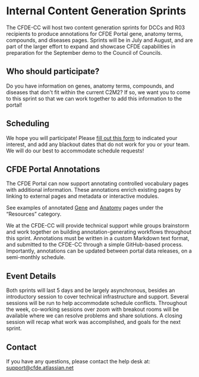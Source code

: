 # Internal Content Generation Sprints

The CFDE-CC will host two content generation sprints for DCCs and R03 recipients to produce annotations for CFDE Portal gene, anatomy terms, compounds, and diseases pages. Sprints will be in July and August, and are part of the larger effort to expand and showcase CFDE capabilities in preparation for the September demo to the Council of Councils.

## Who should participate?

Do you have information on genes, anatomy terms, compounds, and diseases that don't fit within the current C2M2? If so, we want you to come to this sprint so that we can work together to add this information to the portal!

## Scheduling

We hope you will participate! Please [fill out this form](https://forms.gle/zppvKfF5NQPXj4sr9.) to indicated your interest, and add any blackout dates that do not work for you or your team. We will do our best to accommodate schedule requests!

## CFDE Portal Annotations

The CFDE Portal can now support annotating controlled vocabulary pages with additional information. These annotations enrich existing pages by linking to external pages and metadata or interactive modules.

See examples of annotated [Gene](https://app.nih-cfde.org/chaise/record/#1/CFDE:gene/nid=1) and [Anatomy](https://app.nih-cfde.org/chaise/record/#1/CFDE:anatomy/nid=253) pages under the “Resources” category.

We at the CFDE-CC will provide technical support while groups brainstorm and work together on building annotation-generating workflows throughout this sprint. Annotations must be written in a custom Markdown text format, and submitted to the CFDE-CC through a simple GitHub-based process. Importantly, annotations can be updated between portal data releases, on a semi-monthly schedule.

## Event Details

Both sprints will last 5 days and be largely asynchronous, besides an introductory session to cover technical infrastructure and support. Several sessions will be run to help accommodate schedule conflicts. Throughout the week, co-working sessions over zoom with breakout rooms will be available where we can resolve problems and share solutions. A closing session will recap what work was accomplished, and goals for the next sprint.

## Contact

If you have any questions, please contact the help desk at: support@cfde.atlassian.net 

